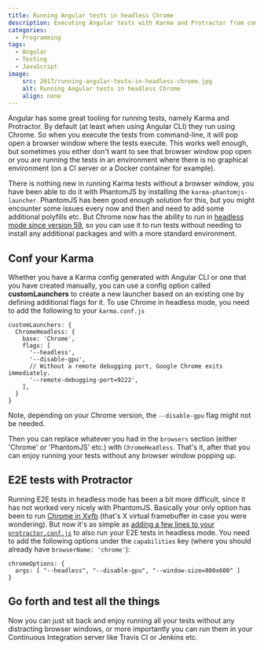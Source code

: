 ```yaml
---
title: Running Angular tests in headless Chrome
description: Executing Angular tests with Karma and Protractor from command-line without Chrome browser window.
categories:
  - Programming
tags:
  - Angular
  - Testing
  - JavaScript
image:
    src: 2017/running-angular-tests-in-headless-chrome.jpg
    alt: Running Angular tests in headless Chrome
    align: none
---
```


Angular has some great tooling for running tests, namely Karma and Protractor. By default (at least when using Angular CLI) they run using Chrome. So when you execute the tests from command-line, it will pop open a browser window where the tests execute. This works well enough, but sometimes you either don't want to see that browser window pop open or you are running the tests in an environment where there is no graphical environment (on a CI server or a Docker container for example).

There is nothing new in running Karma tests without a browser window, you have been able to do it with PhantomJS by installing the `karma-phantomjs-launcher`. PhantomJS has been good enough solution for this, but you might encounter some issues every now and then and need to add some additional polyfills etc. But Chrome now has the ability to run in [headless mode since version 59](https://www.chromestatus.com/feature/5678767817097216), so you can use it to run tests without needing to install any additional packages and with a more standard environment.

<!--more-->

## Conf your Karma

Whether you have a Karma config generated with Angular CLI or one that you have created manually, you can use a config option called **customLaunchers** to create a new launcher based on an existing one by defining additional flags for it. To use Chrome in headless mode, you need to add the following to your `karma.conf.js`

```
customLaunchers: {
  ChromeHeadless: {
    base: 'Chrome',
    flags: [
      '--headless',
      '--disable-gpu',
      // Without a remote debugging port, Google Chrome exits immediately.
      '--remote-debugging-port=9222',
    ],
  }
}
```

Note, depending on your Chrome version, the `--disable-gpu` flag might not be needed.

Then you can replace whatever you had in the `browsers` section (either 'Chrome' or 'PhantomJS' etc.) with `ChromeHeadless`. That's it, after that you can enjoy running your tests without any browser window popping up.

## E2E tests with Protractor

Running E2E tests in headless mode has been a bit more difficult, since it has not worked very nicely with PhantomJS. Basically your only option has been to run [Chrome in Xvfb]() (that's X virtual framebuffer in case you were wondering). But now it's as simple as [adding a few lines to your `protractor.conf.js`](https://github.com/angular/protractor/blob/master/docs/browser-setup.md#using-headless-chrome) to also run your E2E tests in headless mode. You need to add the following options under the `capabilities` key (where you should already have `browserName: 'chrome'`):

```
chromeOptions: {
  args: [ "--headless", "--disable-gpu", "--window-size=800x600" ]
}
```

## Go forth and test all the things

Now you can just sit back and enjoy running all your tests without any distracting browser windows, or more importantly you can run them in your Continuous Integration server like Travis CI or Jenkins etc.
